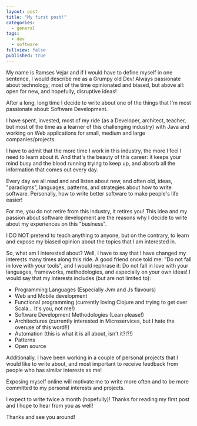 ```yaml
---
layout: post
title: "My first post!"
categories: 
  - general
tags: 
  - dev
  - software
fullview: false
published: true
---
```


My name is Ramses Vejar and if I would have to define myself in one sentence, I would describe me as a Grumpy old Dev! Always passionate about technology, most of the time opinionated and biased, but above all: open for new, and hopefully, disruptive ideas!

After a long, long time I decide to write about one of the things that I'm most passionate about: Software Development.

I have spent, invested, most of my ride (as a Developer, architect, teacher, but most of the time as a learner of this challenging industry) with Java and working on Web applications for small, medium and large companies/projects.

I have to admit that the more time I work in this industry, the more I feel I need to learn about it. And that's the beauty of this career: it keeps your mind busy and the blood running trying to keep up, and absorb all the information that comes out every day.

Every day we all read and and listen about new, and often old, ideas, "paradigms", languages, patterns, and strategies about how to write software. Personally, how to write better software to make people's life easier!

For me, you do not retire from this industry, it retires you! This idea and my passion about software development are the reasons why I decide to write about my experiences on this "business".

I DO NOT pretend to teach anything to anyone, but on the contrary, to learn and expose my biased opinion about the topics that I am interested in.

So, what am I interested about? Well, I have to say that I have changed my interests many times along this ride. A good friend once told me: "Do not fall in love with your tools", and I would rephrase it: Do not fall in love with your languages, frameworks, methodologies, and especially on your own ideas! I would say that my interests includes (but are not limited to):

- Programming Languages (Especially Jvm and Js flavours)
- Web and Mobile development
- Functional programming (currently loving Clojure and trying to get over Scala... It's you, not me!) 
- Software Development Methodologies (Lean please!)
- Architectures (currently interested in Microservices, but I hate the overuse of this word!!)
- Automation (this is what it is all about, isn't it?!?!)
- Patterns
- Open source

Additionally, I have been working in a couple of personal projects that I would like to write about, and most important to receive feedback from people who has similar interests as me!

Exposing myself online will motivate me to write more often and to be more committed to my personal interests and projects.


I expect to write twice a month (hopefully)! Thanks for reading my first post and I hope to hear from you as well!

Thanks and see you around!
